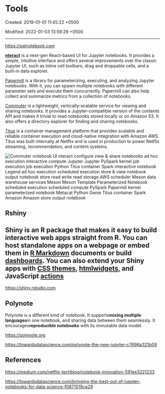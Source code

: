 # Tools

Created: 2019-01-01 11:45:22 +0500

Modified: 2022-01-03 13:59:29 +0500

---

<https://sqlnotebook.com>

[**nteract**](https://github.com/nteract) is a next-gen React-based UI for Jupyter notebooks. It provides a simple, intuitive interface and offers several improvements over the classic Jupyter UI, such as inline cell toolbars, drag and droppable cells, and a built-in data explorer.

[Papermill](https://github.com/nteract/papermill) is a library for parameterizing, executing, and analyzing Jupyter notebooks. With it, you can spawn multiple notebooks with different parameter sets and execute them concurrently. Papermill can also help collect and summarize metrics from a collection of notebooks.

[Commuter](https://github.com/nteract/nteract/blob/master/applications/commuter/README.md) is a lightweight, vertically-scalable service for viewing and sharing notebooks. It provides a Jupyter-compatible version of the contents API and makes it trivial to read notebooks stored locally or on Amazon S3. It also offers a directory explorer for finding and sharing notebooks.

[Titus](https://netflix.github.io/titus/) is a container management platform that provides scalable and reliable container execution and cloud-native integration with Amazon AWS. Titus was built internally at Netflix and is used in production to power Netflix streaming, recommendation, and content systems.

![Commuter notebook UI nteract configure view & share notebooks ad hoc execution interactive compute Jupyter Jupyter PySpark kernel job execution job execution Python Titus container Spark interactive notebook Legend ad hoc execution scheduled execution store & view notebook output notebook store read write read storage AWS scheduler Meson data warehouse services Meson Meson Template Parameterized Notebook scheduled execution scheduled compute PySpark Papermill kernel parameterized notebook Metacat Python Genie Titus container Spark Amazon Amazon store output notebook ](../../../media/DevOps-IDEs-Tools-image1.jpeg)

## Rshiny

## Shiny is an R package that makes it easy to build interactive web apps straight from R. You can host standalone apps on a webpage or embed them in [R Markdown](http://rmarkdown.rstudio.com/) documents or build [dashboards](http://rstudio.github.io/shinydashboard/). You can also extend your Shiny apps with [CSS themes](http://rstudio.github.io/shinythemes/), [htmlwidgets](http://www.htmlwidgets.org/), and JavaScript [actions](https://github.com/daattali/shinyjs/blob/master/README.md)

<https://shiny.rstudio.com>

## Polynote

Polynote is a different kind of notebook. It supports**mixing multiple languages**in one notebook, and sharing data between them seamlessly. It encourages**reproducible notebooks** with its immutable data model.

<https://polynote.org>

<https://towardsdatascience.com/polynote-the-new-jupyter-c7696a321b09>

## References

<https://medium.com/netflix-techblog/notebook-innovation-591ee3221233>

<https://towardsdatascience.com/bringing-the-best-out-of-jupyter-notebooks-for-data-science-f0871519ca29>
